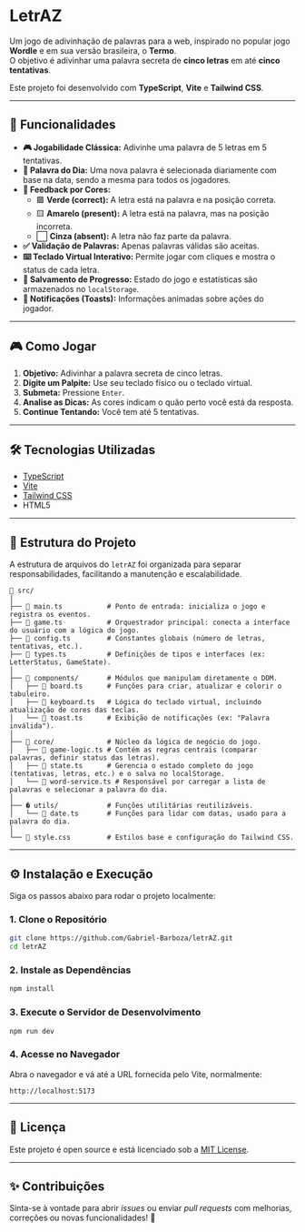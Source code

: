 # LetrAZ

Um jogo de adivinhação de palavras para a web, inspirado no popular jogo **Wordle** e em sua versão brasileira, o **Termo**.  
O objetivo é adivinhar uma palavra secreta de **cinco letras** em até **cinco tentativas**.

Este projeto foi desenvolvido com **TypeScript**, **Vite** e **Tailwind CSS**.

---

## 🚀 Funcionalidades

- **🎮 Jogabilidade Clássica:** Adivinhe uma palavra de 5 letras em 5 tentativas.
- **📆 Palavra do Dia:** Uma nova palavra é selecionada diariamente com base na data, sendo a mesma para todos os jogadores.
- **🎨 Feedback por Cores:**  
  - 🟩 **Verde (correct):** A letra está na palavra e na posição correta.  
  - 🟨 **Amarelo (present):** A letra está na palavra, mas na posição incorreta.  
  - ⬜ **Cinza (absent):** A letra não faz parte da palavra.
- **✅ Validação de Palavras:** Apenas palavras válidas são aceitas.
- **⌨️ Teclado Virtual Interativo:** Permite jogar com cliques e mostra o status de cada letra.
- **💾 Salvamento de Progresso:** Estado do jogo e estatísticas são armazenados no `localStorage`.
- **🔔 Notificações (Toasts):** Informações animadas sobre ações do jogador.

---

## 🎮 Como Jogar

1. **Objetivo:** Adivinhar a palavra secreta de cinco letras.
2. **Digite um Palpite:** Use seu teclado físico ou o teclado virtual.
3. **Submeta:** Pressione `Enter`.
4. **Analise as Dicas:** As cores indicam o quão perto você está da resposta.
5. **Continue Tentando:** Você tem até 5 tentativas.

---

## 🛠️ Tecnologias Utilizadas

- [TypeScript](https://www.typescriptlang.org/)
- [Vite](https://vitejs.dev/)
- [Tailwind CSS](https://tailwindcss.com/)
- HTML5

---

## 📂 Estrutura do Projeto

A estrutura de arquivos do `letrAZ` foi organizada para separar responsabilidades, facilitando a manutenção e escalabilidade.

```
📁 src/
│
├── 📄 main.ts           # Ponto de entrada: inicializa o jogo e registra os eventos.
├── 📄 game.ts           # Orquestrador principal: conecta a interface do usuário com a lógica do jogo.
├── 📄 config.ts         # Constantes globais (número de letras, tentativas, etc.).
├── 📄 types.ts          # Definições de tipos e interfaces (ex: LetterStatus, GameState).
│
├── 📁 components/       # Módulos que manipulam diretamente o DOM.
│   ├── 📄 board.ts      # Funções para criar, atualizar e colorir o tabuleiro.
│   ├── 📄 keyboard.ts   # Lógica do teclado virtual, incluindo atualização de cores das teclas.
│   └── 📄 toast.ts      # Exibição de notificações (ex: "Palavra inválida").
│
├── 📁 core/             # Núcleo da lógica de negócio do jogo.
│   ├── 📄 game-logic.ts # Contém as regras centrais (comparar palavras, definir status das letras).
│   ├── 📄 state.ts      # Gerencia o estado completo do jogo (tentativas, letras, etc.) e o salva no localStorage.
│   └── 📄 word-service.ts # Responsável por carregar a lista de palavras e selecionar a palavra do dia.
│
├── � utils/            # Funções utilitárias reutilizáveis.
│   └── 📄 date.ts       # Funções para lidar com datas, usado para a palavra do dia.
│
└── 📄 style.css         # Estilos base e configuração do Tailwind CSS.
```

---

## ⚙️ Instalação e Execução

Siga os passos abaixo para rodar o projeto localmente:

### 1. Clone o Repositório

```bash
git clone https://github.com/Gabriel-Barboza/letrAZ.git
cd letrAZ
```

### 2. Instale as Dependências

```bash
npm install
```

### 3. Execute o Servidor de Desenvolvimento

```bash
npm run dev
```

### 4. Acesse no Navegador

Abra o navegador e vá até a URL fornecida pelo Vite, normalmente:

```
http://localhost:5173
```

---

## 📜 Licença

Este projeto é open source e está licenciado sob a [MIT License](LICENSE).

---

## ✨ Contribuições

Sinta-se à vontade para abrir *issues* ou enviar *pull requests* com melhorias, correções ou novas funcionalidades! 🚀
